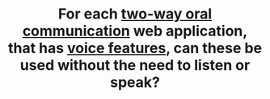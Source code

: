 ---
title: For each [two-way oral communication](#web-application-of-two-way-oral-communication) web application, that has [voice features](#voice-features), can these be used without the need to listen or speak?
---